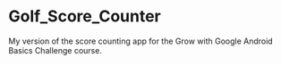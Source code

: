 # Golf_Score_Counter
My version of the score counting app for the Grow with Google Android Basics Challenge course.
